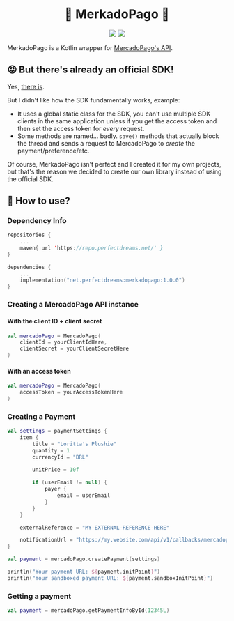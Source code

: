 
<p align="center">
<h1 align="center">💸 MerkadoPago 💸</h1>

<p align="center">
<a href="https://mrpowergamerbr.com/"><img src="https://img.shields.io/badge/website-mrpowergamerbr-fe4221.svg"></a>
<a href="https://github.com/PerfectDreams/YetAnotherSimpleMavenRepo/blob/master/LICENSE"><img src="https://img.shields.io/badge/license-AGPL%20v3-lightgray.svg"></a>
</p>

MerkadoPago is a Kotlin wrapper for [MercadoPago's API](https://www.mercadopago.com.br/developers/pt/guides/payments/api/introduction/).

## 😡 But there's already an official SDK!

Yes, [there is](https://github.com/mercadopago/dx-java).

But I didn't like how the SDK fundamentally works, example:
* It uses a global static class for the SDK, you can't use multiple SDK clients in the same application unless if you get the access token and then set the access token for *every* request.
* Some methods are named... badly. `save()` methods that actually block the thread and sends a request to MercadoPago to *create* the payment/preference/etc.

Of course, MerkadoPago isn't perfect and I created it for my own projects, but that's the reason we decided to create our own library instead of using the official SDK.

## 🤔 How to use?

### Dependency Info
```kotlin
repositories {
    ...
    maven{ url 'https://repo.perfectdreams.net/' }
}

dependencies {
    ...
    implementation("net.perfectdreams:merkadopago:1.0.0")
}
```

### Creating a MercadoPago API instance

#### With the client ID + client secret
```kotlin
val mercadoPago = MercadoPago(
	clientId = yourClientIdHere,
	clientSecret = yourClientSecretHere
)
```

#### With an access token
```kotlin
val mercadoPago = MercadoPago(
	accessToken = yourAccessTokenHere
)
```

### Creating a Payment
```kotlin
val settings = paymentSettings {
	item {
		title = "Loritta's Plushie"
		quantity = 1
		currencyId = "BRL"
        
        unitPrice = 10f

		if (userEmail != null) {
			payer {
				email = userEmail
			}
		}
    }

	externalReference = "MY-EXTERNAL-REFERENCE-HERE"

	notificationUrl = "https://my.website.com/api/v1/callbacks/mercadopago"
}

val payment = mercadoPago.createPayment(settings)

println("Your payment URL: ${payment.initPoint}")
println("Your sandboxed payment URL: ${payment.sandboxInitPoint}")
```

### Getting a payment
```kotlin
val payment = mercadoPago.getPaymentInfoById(12345L)
```
